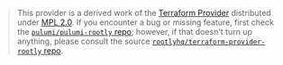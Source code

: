 > This provider is a derived work of the [Terraform Provider](https://github.com/rootlyhq/terraform-provider-rootly)
> distributed under [MPL 2.0](https://www.mozilla.org/en-US/MPL/2.0/). If you encounter a bug or missing feature,
> first check the [`pulumi/pulumi-rootly` repo](https://github.com/pulumi/pulumi-rootly/issues); however, if that doesn't turn up anything,
> please consult the source [`rootlyhq/terraform-provider-rootly` repo](https://github.com/rootlyhq/terraform-provider-rootly/issues).
